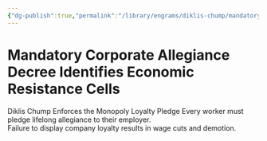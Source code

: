 ```yaml
---
{"dg-publish":true,"permalink":"/library/engrams/diklis-chump/mandatory-corporate-allegiance-decree-identifies-economic-resistance-cells/","tags":["DC/Labor","DC/AS5"]}
---
```


# Mandatory Corporate Allegiance Decree Identifies Economic Resistance Cells
Diklis Chump Enforces the Monopoly Loyalty Pledge
	Every worker must pledge lifelong allegiance to their employer.  
	Failure to display company loyalty results in wage cuts and demotion.
